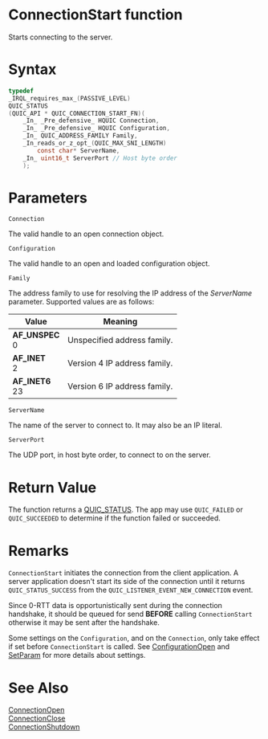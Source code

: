 ConnectionStart function
======

Starts connecting to the server.

# Syntax

```C
typedef
_IRQL_requires_max_(PASSIVE_LEVEL)
QUIC_STATUS
(QUIC_API * QUIC_CONNECTION_START_FN)(
    _In_ _Pre_defensive_ HQUIC Connection,
    _In_ _Pre_defensive_ HQUIC Configuration,
    _In_ QUIC_ADDRESS_FAMILY Family,
    _In_reads_or_z_opt_(QUIC_MAX_SNI_LENGTH)
        const char* ServerName,
    _In_ uint16_t ServerPort // Host byte order
    );
```

# Parameters

`Connection`

The valid handle to an open connection object.

`Configuration`

The valid handle to an open and loaded configuration object.

`Family`

The address family to use for resolving the IP address of the *ServerName* parameter. Supported values are as follows:

Value | Meaning
--- | ---
**AF_UNSPEC**<br>0 | Unspecified address family.
**AF_INET**<br>2 | Version 4 IP address family.
**AF_INET6**<br>23 | Version 6 IP address family.

`ServerName`

The name of the server to connect to. It may also be an IP literal.

`ServerPort`

The UDP port, in host byte order, to connect to on the server.

# Return Value

The function returns a [QUIC_STATUS](QUIC_STATUS.md). The app may use `QUIC_FAILED` or `QUIC_SUCCEEDED` to determine if the function failed or succeeded.

# Remarks

`ConnectionStart` initiates the connection from the client application. A server application doesn't start its side of the connection until it returns `QUIC_STATUS_SUCCESS` from the `QUIC_LISTENER_EVENT_NEW_CONNECTION` event.

Since 0-RTT data is opportunistically sent during the connection handshake, it should be queued for send **BEFORE** calling `ConnectionStart` otherwise it may be sent after the handshake.

Some settings on the `Configuration`, and on the `Connection`, only take effect if set before `ConnectionStart` is called. See [ConfigurationOpen](ConfigurationOpen.md) and [SetParam](SetParam.md) for more details about settings.

# See Also

[ConnectionOpen](ConnectionStart.md)<br>
[ConnectionClose](ConnectionClose.md)<br>
[ConnectionShutdown](ConnectionShutdown.md)<br>
